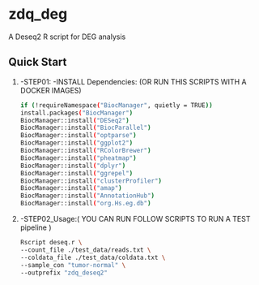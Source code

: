# zdq_deg
 A Deseq2 R script for DEG analysis
## Quick Start
1. -STEP01:
	-INSTALL Dependencies: (OR RUN THIS SCRIPTS WITH A DOCKER IMAGES)
	```bash
	if (!requireNamespace("BiocManager", quietly = TRUE))
    install.packages("BiocManager")
    BiocManager::install("DESeq2")
    BiocManager::install("BiocParallel")
    BiocManager::install("optparse")
    BiocManager::install("ggplot2")
    BiocManager::install("RColorBrewer")
    BiocManager::install("pheatmap")
    BiocManager::install("dplyr")
    BiocManager::install("ggrepel")
    BiocManager::install("clusterProfiler")
    BiocManager::install("amap")
    BiocManager::install("AnnotationHub")
    BiocManager::install("org.Hs.eg.db")
	```

2. -STEP02_Usage:( YOU CAN RUN FOLLOW SCRIPTS TO RUN A TEST pipeline )
	```bash
	Rscript deseq.r \
	--count_file ./test_data/reads.txt \
	--coldata_file ./test_data/coldata.txt \
	--sample_con "tumor-normal" \
	--outprefix "zdq_deseq2"
	```

